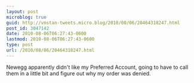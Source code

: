 ```yaml
---
layout: post
microblog: true
guid: http://vmstan-tweets.micro.blog/2010/08/06/20464318247.html
post_id: 3047142
date: 2010-08-06T06:27:43-0600
lastmod: 2010-08-06T06:27:43-0600
type: post
url: /2010/08/06/20464318247.html
---
```

Newegg apparently didn't like my Preferred Account, going to have to call them in a little bit and figure out why my order was denied.
